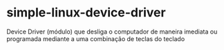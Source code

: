 # simple-linux-device-driver
Device Driver (módulo) que desliga o computador de maneira imediata ou programada mediante a uma combinação de teclas do teclado
